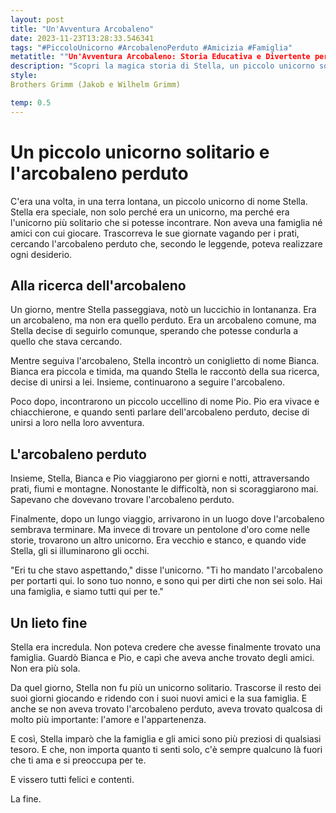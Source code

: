 ```yaml
---
layout: post
title: "Un'Avventura Arcobaleno"
date: 2023-11-23T13:28:33.546341
tags: "#PiccoloUnicorno #ArcobalenoPerduto #Amicizia #Famiglia"
metatitle: ""Un'Avventura Arcobaleno: Storia Educativa e Divertente per Bambini | Racconti per l'Infanzia""
description: "Scopri la magica storia di Stella, un piccolo unicorno solitario alla ricerca dell'arcobaleno perduto. Un'avventura emozionante che insegna l'importanza dell'amicizia, della famiglia e dell'appartenenza. Un racconto per bambini che incanta e commuove, ricco di insegnamenti preziosi."
style: 
Brothers Grimm (Jakob e Wilhelm Grimm)

temp: 0.5
---
```

# Un piccolo unicorno solitario e l'arcobaleno perduto

C'era una volta, in una terra lontana, un piccolo unicorno di nome Stella. Stella era speciale, non solo perché era un unicorno, ma perché era l'unicorno più solitario che si potesse incontrare. Non aveva una famiglia né amici con cui giocare. Trascorreva le sue giornate vagando per i prati, cercando l'arcobaleno perduto che, secondo le leggende, poteva realizzare ogni desiderio.

## Alla ricerca dell'arcobaleno

Un giorno, mentre Stella passeggiava, notò un luccichio in lontananza. Era un arcobaleno, ma non era quello perduto. Era un arcobaleno comune, ma Stella decise di seguirlo comunque, sperando che potesse condurla a quello che stava cercando.

Mentre seguiva l'arcobaleno, Stella incontrò un coniglietto di nome Bianca. Bianca era piccola e timida, ma quando Stella le raccontò della sua ricerca, decise di unirsi a lei. Insieme, continuarono a seguire l'arcobaleno.

Poco dopo, incontrarono un piccolo uccellino di nome Pio. Pio era vivace e chiacchierone, e quando sentì parlare dell'arcobaleno perduto, decise di unirsi a loro nella loro avventura.

## L'arcobaleno perduto

Insieme, Stella, Bianca e Pio viaggiarono per giorni e notti, attraversando prati, fiumi e montagne. Nonostante le difficoltà, non si scoraggiarono mai. Sapevano che dovevano trovare l'arcobaleno perduto.

Finalmente, dopo un lungo viaggio, arrivarono in un luogo dove l'arcobaleno sembrava terminare. Ma invece di trovare un pentolone d'oro come nelle storie, trovarono un altro unicorno. Era vecchio e stanco, e quando vide Stella, gli si illuminarono gli occhi.

"Eri tu che stavo aspettando," disse l'unicorno. "Ti ho mandato l'arcobaleno per portarti qui. Io sono tuo nonno, e sono qui per dirti che non sei solo. Hai una famiglia, e siamo tutti qui per te."

## Un lieto fine

Stella era incredula. Non poteva credere che avesse finalmente trovato una famiglia. Guardò Bianca e Pio, e capì che aveva anche trovato degli amici. Non era più sola.

Da quel giorno, Stella non fu più un unicorno solitario. Trascorse il resto dei suoi giorni giocando e ridendo con i suoi nuovi amici e la sua famiglia. E anche se non aveva trovato l'arcobaleno perduto, aveva trovato qualcosa di molto più importante: l'amore e l'appartenenza.

E così, Stella imparò che la famiglia e gli amici sono più preziosi di qualsiasi tesoro. E che, non importa quanto ti senti solo, c'è sempre qualcuno là fuori che ti ama e si preoccupa per te.

E vissero tutti felici e contenti.

La fine.

        